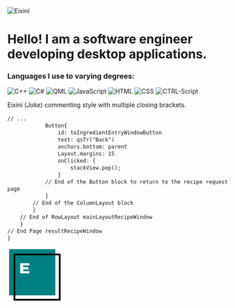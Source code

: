 ![Eixini](https://github.com/Eixini/Eixini/blob/main/files/eixini_title.gif)

# Hello! I am a software engineer developing desktop applications.



### Languages I use to varying degrees:

![C++](https://img.shields.io/badge/-C%2B%2B-%231240AB)
![C#](https://img.shields.io/badge/-C%23-%238506A9)
![QML](https://img.shields.io/badge/%09%09%09%09%20-QML-%09%09%09%09%23329D27)
![JavaScript](https://img.shields.io/badge/%09%09%09%09%20-JavaScript-%09%09%09%09%20%23BBBE30)
![HTML](https://img.shields.io/badge/%09%09%09%09%20-HTML-%09%09%09%09%23FFA900)
![CSS](https://img.shields.io/badge/%09%09%09%09%20-CSS-%09%09%09%09%233D9AD1)
![CTRL-Script](https://img.shields.io/badge/%09%09%09%09%20-CTRL--Script-%09%09%09%09%2304819E)

Eixini (_Joke_) сommenting style with multiple closing brackets.
```
// ...
            Button{
                id: toIngredientEntryWindowButton
                text: qsTr("Back")
                anchors.bottom: parent
                Layout.margins: 15
                onClicked: {
                    stackView.pop();
                }
            // End of the Button block to return to the recipe request page
            }
        // End of the ColumnLayout block
        }
    // End of RowLayout mainLayoutRecipeWindow
    }
// End Page resultRecipeWindow
}
```

![Eixini Logo](https://github.com/Eixini/Eixini/blob/main/files/Eixini_logo.png)